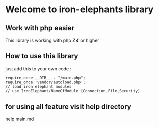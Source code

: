 # Welcome to iron-elephants library

## Work with php easier

This library is working with php ***7.4*** or higher

## How to use this library

just add this to your own code :

    require_once __DIR__ . "/main.php";
    require_once 'vendor/autoload.php';
    // load iron elephant modules
    // use IronElephant/NameOfModule [Connection,File,Security]

## for using all feature visit **help** directory

help
main.md